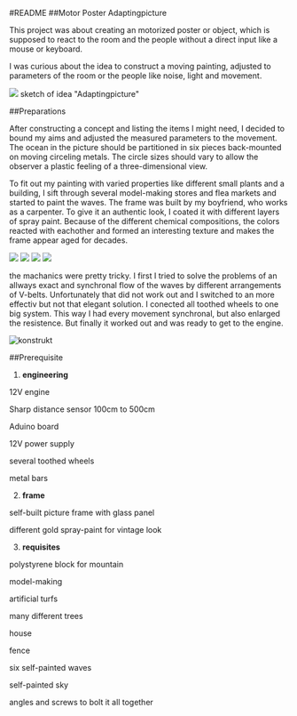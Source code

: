 #README
##Motor Poster Adaptingpicture

This project was about creating an motorized poster or object, which is supposed to react to the room and the people without a direct input like a mouse or keyboard. 

I was curious about the idea to construct a moving painting, adjusted to parameters of the room or the people like noise, light and movement. 

![](https://cloud.githubusercontent.com/assets/12065257/10164096/eaa823b2-66b7-11e5-8826-851757a26c89.jpg)
sketch of idea "Adaptingpicture"

##Preparations

After constructing a concept and listing the items I might need, I decided to bound my aims and adjusted the measured parameters to the movement. The ocean in the picture should be partitioned in six pieces back-mounted on moving circeling metals. The circle sizes should vary to allow the observer a plastic feeling of a three-dimensional view. 

To fit out my painting with varied properties like different small plants and a building, I sift through several model-making stores and flea markets and started to paint the waves. 
The frame was built by my boyfriend, who works as a carpenter. To give it an authentic look, I coated it with different layers of spray paint. Because of the different	chemical compositions, the colors reacted with eachother and formed an interesting texture and makes the frame appear aged for decades.


![](https://cloud.githubusercontent.com/assets/12065257/10168354/af248f6e-66cc-11e5-89e2-579495d0504a.jpg)
![](https://cloud.githubusercontent.com/assets/12065257/10168349/aed57b7c-66cc-11e5-80bc-765a8962a4ba.jpg)
![](https://cloud.githubusercontent.com/assets/12065257/10168351/aedaa9a8-66cc-11e5-828a-787340365966.jpg)
![](https://cloud.githubusercontent.com/assets/12065257/10168352/aedc88e0-66cc-11e5-99fc-a6ae610ad7af.jpg)


the machanics were pretty tricky. I first I tried to solve the problems of an allways exact and synchronal flow of the waves by different arrangements of V-belts. Unfortunately that did not work out and I switched to an more effectiv but not that elegant solution. I conected all toothed wheels to one big system. This way I had every movement synchronal, but also enlarged the resistence. But finally it worked out and was ready to get to the engine.


![konstrukt](https://cloud.githubusercontent.com/assets/12065257/10169287/b0b83d04-66d0-11e5-85b6-81ceee8c2686.gif)


##Prerequisite

1. **engineering**

  12V engine
  
  Sharp distance sensor 100cm to 500cm 
  
  Aduino board
  
  12V power supply
  
  several toothed wheels 
  
  metal bars
  

2. **frame**

  self-built picture frame with glass panel
  
  different gold spray-paint for vintage look


3. **requisites**

  polystyrene block for mountain
  
  model-making
  
  artificial turfs
  
  many different trees
  
  house
  
  fence
  
  six self-painted waves
  
  self-painted sky
  
  angles and screws to bolt it all together
